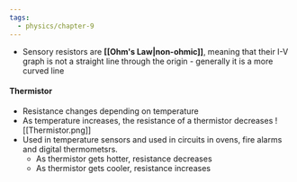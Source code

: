 ```yaml
---
tags:
  - physics/chapter-9
---
```

- Sensory resistors are **[[Ohm's Law|non-ohmic]]**, meaning that their I-V graph is not a straight line through the origin - generally it is a more curved line


#### Thermistor

- Resistance changes depending on temperature
- As temperature increases, the resistance of a thermistor decreases 
![[Thermistor.png]]
- Used in temperature sensors and used in circuits in ovens, fire alarms and digital thermometsrs.
	- As thermistor gets hotter, resistance decreases
	- As thermistor gets cooler, resistance increases